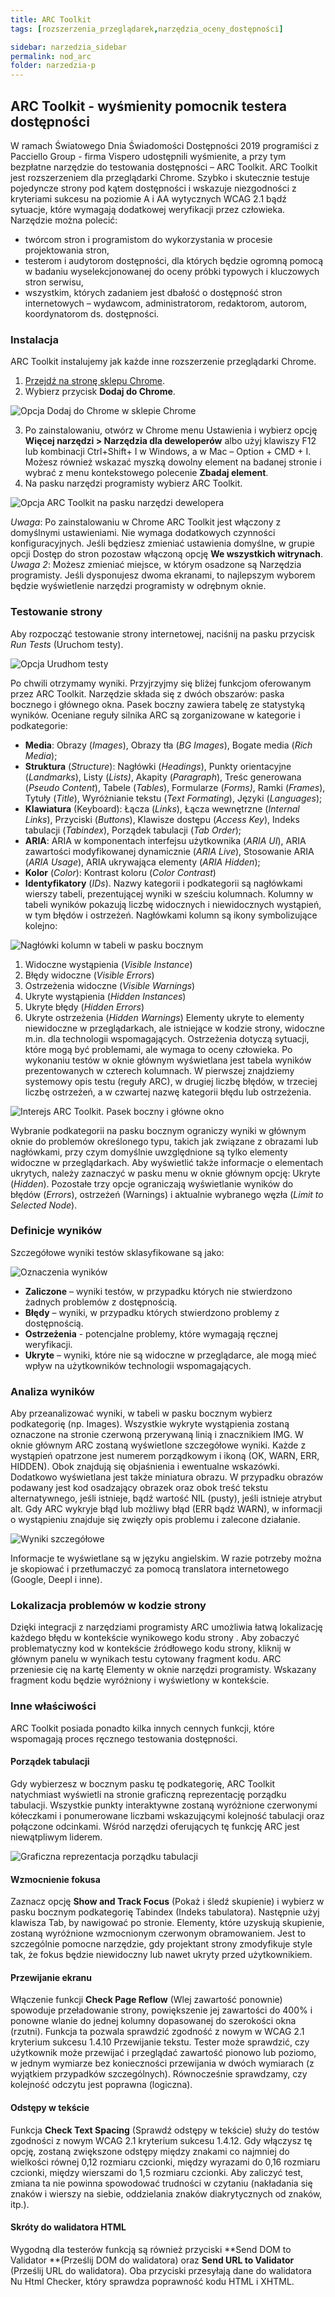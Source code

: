 ```yaml
---
title: ARC Toolkit
tags: [rozszerzenia_przeglądarek,narzędzia_oceny_dostępności]

sidebar: narzedzia_sidebar
permalink: nod_arc
folder: narzedzia-p
---
```


## ARC Toolkit - wyśmienity pomocnik testera dostępności

W ramach Światowego Dnia Świadomości Dostępności 2019 programiści z Pacciello Group - firma Vispero udostępnili wyśmienite, a przy tym bezpłatne narzędzie do testowania dostępności – ARC Toolkit.
ARC Toolkit jest rozszerzeniem dla przeglądarki Chrome. Szybko i skutecznie testuje pojedyncze strony pod kątem dostępności i wskazuje niezgodności z kryteriami sukcesu na poziomie A i AA wytycznych WCAG 2.1 bądź sytuacje, które wymagają dodatkowej weryfikacji przez człowieka.
Narzędzie można polecić:
-	twórcom stron i programistom do wykorzystania w procesie projektowania stron,
-	testerom i audytorom dostępności, dla których będzie ogromną pomocą w badaniu wyselekcjonowanej do oceny próbki typowych i kluczowych stron serwisu,
-	wszystkim, których zadaniem jest dbałość o dostępność stron internetowych – wydawcom,  administratorom, redaktorom, autorom, koordynatorom ds. dostępności.   

### Instalacja
ARC Toolkit instalujemy jak każde inne rozszerzenie przeglądarki Chrome.
1.	[Przejdź na stronę sklepu Chrome](https://chrome.google.com/webstore/detail/arc-toolkit/chdkkkccnlfncngelccgbgfmjebmkmce).
2.	Wybierz przycisk **Dodaj do Chrome**.

![Opcja Dodaj do Chrome w sklepie Chrome](/images/arc_toolkit_dodaj-do-chrome.png)

3.	Po zainstalowaniu, otwórz w Chrome menu Ustawienia i wybierz opcję **Więcej narzędzi > Narzędzia dla deweloperów** albo użyj klawiszy F12 lub kombinacji Ctrl+Shift+ I w Windows, a w Mac – Option + CMD + I. Możesz również wskazać myszką dowolny element na badanej  stronie i wybrać z menu kontekstowego polecenie **Zbadaj element**.
4.	Na pasku narzędzi programisty wybierz ARC Toolkit.

![Opcja ARC Toolkit na pasku narzędzi dewelopera](/images/arc-toolkit_na-pasku-dewelopera.png)

*Uwaga*: Po zainstalowaniu w Chrome ARC Toolkit jest włączony z domyślnymi ustawieniami. Nie wymaga dodatkowych czynności konfiguracyjnych. Jeśli będziesz zmieniać ustawienia domyślne, w grupie opcji Dostęp do stron pozostaw włączoną opcję **We wszystkich witrynach**.  
*Uwaga 2*: Możesz zmieniać miejsce, w którym osadzone są Narzędzia programisty. Jeśli dysponujesz dwoma ekranami, to najlepszym wyborem będzie wyświetlenie narzędzi programisty w odrębnym oknie.

### Testowanie strony
Aby rozpocząć testowanie strony internetowej, naciśnij na pasku przycisk _Run Tests_ (Uruchom testy).

![Opcja Urudhom testy](/images/arc_toolkit-uruchom-test.png)

Po chwili otrzymamy wyniki. Przyjrzyjmy się bliżej funkcjom oferowanym przez ARC Toolkit.
Narzędzie składa się z dwóch obszarów: paska bocznego i głównego okna. Pasek boczny zawiera tabelę ze statystyką wyników.
Oceniane reguły silnika ARC są zorganizowane w kategorie i podkategorie:
-	**Media**: Obrazy (*Images*), Obrazy tła (*BG Images*), Bogate media (*Rich Media*);
-	**Struktura** (*Structure*): Nagłówki (*Headings*), Punkty orientacyjne (*Landmarks*), Listy (*Lists)*, Akapity (*Paragraph*), Treśc generowana (*Pseudo Content*), Tabele (*Tables*), Formularze (*Forms)*, Ramki (*Frames*), Tytuły (*Title*), Wyróżnianie tekstu (*Text Formating*), Języki (*Languages*);
-	**Klawiatura** (Keyboard): Łącza (*Links*), Łącza wewnętrzne (*Internal Links*), Przyciski (*Buttons*), Klawisze dostępu (*Access Key*), Indeks tabulacji (*Tabindex*), Porządek tabulacji (*Tab Order*);
-	**ARIA**: ARIA w komponentach interfejsu użytkownika (*ARIA UI*), ARIA zawartości modyfikowanej dynamicznie (*ARIA Live*), Stosowanie ARIA (*ARIA Usage*), ARIA ukrywająca elementy (*ARIA Hidden*);
-	**Kolor** (*Color*): Kontrast koloru (*Color Contrast*)
-	**Identyfikatory** (*IDs*).
Nazwy kategorii i podkategorii są nagłówkami wierszy tabeli, prezentującej wyniki w sześciu kolumnach.
Kolumny w tabeli wyników pokazują liczbę widocznych i niewidocznych wystąpień, w tym błędów i ostrzeżeń. Nagłówkami kolumn są ikony symbolizujące kolejno:

![Nagłówki kolumn w tabeli w pasku bocznym](/images/arc-toolkit-nglowki-kolumn.png)

1.	Widoczne wystąpienia (*Visible Instance*)
2.	Błędy widoczne (*Visible Errors*)
3.	Ostrzeżenia widoczne (*Visible Warnings*)
4.	Ukryte wystąpienia (*Hidden Instances*)
5.	Ukryte błędy (*Hidden Errors*)
6.	Ukryte ostrzeżenia (*Hidden Warnings*)
Elementy ukryte to elementy niewidoczne w przeglądarkach, ale istniejące w kodzie strony, widoczne m.in. dla technologii wspomagających.  Ostrzeżenia dotyczą sytuacji, które mogą być problemami, ale wymaga to oceny człowieka.
Po wykonaniu testów w oknie głównym wyświetlana jest tabela wyników prezentowanych w czterech kolumnach. W pierwszej znajdziemy systemowy opis testu (reguły ARC), w drugiej liczbę błędów, w trzeciej liczbę ostrzeżeń, a w czwartej nazwę kategorii błędu lub ostrzeżenia.  

![Interejs ARC Toolkit. Pasek boczny i główne okno](/images/arc-toolkit-okno.png)

Wybranie podkategorii na pasku bocznym ograniczy wyniki w głównym oknie do problemów określonego typu, takich jak związane z obrazami lub nagłówkami, przy czym domyślnie uwzględnione są tylko elementy widoczne w przeglądarkach. Aby wyświetlić także informacje o elementach ukrytych, należy zaznaczyć w pasku menu w oknie głównym opcję: Ukryte (*Hidden*). Pozostałe trzy opcje ograniczają wyświetlanie wyników do błędów (*Errors*), ostrzeżeń (Warnings) i aktualnie wybranego węzła (*Limit to Selected Node*).

### Definicje wyników
Szczegółowe wyniki testów sklasyfikowane są jako:

![Oznaczenia wyników](/images/arc_klasyfikacja.png)

-	**Zaliczone** – wyniki testów, w przypadku których nie stwierdzono żadnych problemów z dostępnością.
-	**Błędy** – wyniki, w przypadku których stwierdzono problemy z dostępnością.
-	**Ostrzeżenia** - potencjalne problemy, które wymagają ręcznej weryfikacji.
-	**Ukryte** – wyniki, które nie są widoczne w przeglądarce, ale mogą mieć wpływ na użytkowników technologii wspomagających.

### Analiza wyników
Aby przeanalizować wyniki, w tabeli w pasku bocznym wybierz podkategorię (np. Images).
Wszystkie wykryte wystąpienia zostaną oznaczone na stronie czerwoną przerywaną linią i znacznikiem IMG.
W oknie głównym ARC zostaną wyświetlone szczegółowe wyniki. Każde z wystąpień opatrzone jest numerem porządkowym i ikoną (OK, WARN, ERR, HIDDEN). Obok znajdują się objaśnienia i ewentualne wskazówki. Dodatkowo wyświetlana jest także miniatura obrazu. W przypadku obrazów podawany jest kod osadzający obrazek oraz obok treść tekstu alternatywnego, jeśli istnieje, bądź wartość NIL (pusty), jeśli istnieje atrybut alt.
Gdy ARC wykryje błąd lub możliwy błąd (ERR bądź WARN), w informacji o wystąpieniu znajduje się zwięzły opis problemu i zalecone działanie.

![Wyniki szczegółowe](/images/arc-toolkit-szczegolowe.png)

Informacje te wyświetlane są w języku angielskim. W razie potrzeby można je skopiować i przetłumaczyć za pomocą translatora internetowego (Google, Deepl i inne).

### Lokalizacja problemów w kodzie strony
Dzięki integracji z narzędziami programisty ARC umożliwia łatwą lokalizację każdego  błędu w kontekście wynikowego kodu strony .
Aby zobaczyć problematyczny kod w kontekście źródłowego kodu strony, kliknij w głównym panelu w wynikach testu cytowany fragment kodu.
ARC przeniesie cię na kartę Elementy w oknie narzędzi programisty. Wskazany fragment kodu będzie wyróżniony i wyświetlony w kontekście.
 

### Inne właściwości
ARC Toolkit posiada ponadto kilka innych cennych funkcji, które wspomagają proces ręcznego testowania dostępności.

#### Porządek tabulacji
Gdy wybierzesz w bocznym pasku tę podkategorię, ARC Toolkit natychmiast wyświetli na stronie graficzną reprezentację porządku tabulacji. Wszystkie punkty interaktywne zostaną wyróżnione czerwonymi kółeczkami i ponumerowane liczbami wskazującymi kolejność tabulacji oraz połączone odcinkami. Wśród narzędzi oferujących tę funkcję ARC jest niewątpliwym liderem.

![Graficzna reprezentacja porządku tabulacji](/images/arc-toolkit-tab-order.png)

#### Wzmocnienie fokusa
Zaznacz opcję **Show and Track Focus** (Pokaż i śledź skupienie) i wybierz w pasku bocznym podkategorię Tabindex (Indeks tabulatora). Następnie użyj klawisza Tab, by nawigować po stronie. Elementy, które uzyskują skupienie, zostaną wyróżnione wzmocnionym czerwonym obramowaniem. Jest to szczególnie pomocne narzędzie,  gdy projektant strony zmodyfikuje style tak, że fokus będzie niewidoczny lub nawet ukryty przed użytkownikiem.
#### Przewijanie ekranu
Włączenie funkcji **Check Page Reflow** (Wlej zawartość ponownie) spowoduje przeładowanie strony, powiększenie jej zawartości do 400% i ponowne wlanie do jednej kolumny dopasowanej do szerokości okna (rzutni). Funkcja ta pozwala sprawdzić zgodność z nowym w WCAG 2.1 kryterium sukcesu 1.4.10 Przewijanie tekstu. Tester może sprawdzić, czy użytkownik może przewijać i przeglądać zawartość pionowo lub poziomo, w jednym wymiarze bez konieczności przewijania w dwóch wymiarach (z wyjątkiem przypadków szczególnych). Równocześnie sprawdzamy, czy kolejność odczytu jest poprawna (logiczna).
#### Odstępy w tekście
Funkcja **Check Text Spacing** (Sprawdź odstępy w tekście) służy do testów zgodności z nowym WCAG 2.1 kryterium sukcesu 1.4.12. Gdy włączysz tę opcję, zostaną zwiększone odstępy między znakami co najmniej do wielkości równej 0,12 rozmiaru czcionki, między wyrazami do 0,16 rozmiaru czcionki, między wierszami do 1,5 rozmiaru czcionki. Aby zaliczyć test, zmiana ta nie powinna spowodować trudności w czytaniu (nakładania się znaków i wierszy na siebie, oddzielania znaków diakrytycznych od znaków, itp.).
#### Skróty do walidatora HTML
Wygodną dla testerów funkcją są również przyciski **Send DOM to Validator **(Prześlij DOM do walidatora) oraz **Send URL to Validator** (Prześlij URL do walidatora). Oba przyciski przesyłają dane do walidatora Nu Html Checker, który sprawdza poprawność kodu HTML i XHTML. 

